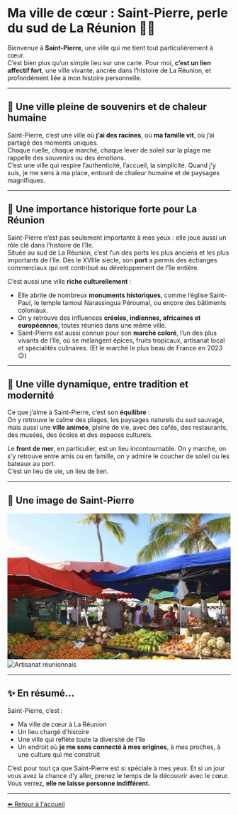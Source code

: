 # Ma ville de cœur : Saint-Pierre, perle du sud de La Réunion 🌴🌊

Bienvenue à **Saint-Pierre**, une ville qui me tient tout particulièrement à cœur.  
C’est bien plus qu’un simple lieu sur une carte. Pour moi, **c’est un lien affectif fort**, une ville vivante, ancrée dans l’histoire de La Réunion, et profondément liée à mon histoire personnelle.

---

## 🌺 Une ville pleine de souvenirs et de chaleur humaine

Saint-Pierre, c’est une ville où **j’ai des racines**, où **ma famille vit**, où j’ai partagé des moments uniques.  
Chaque ruelle, chaque marché, chaque lever de soleil sur la plage me rappelle des souvenirs ou des émotions.  
C’est une ville qui respire l’authenticité, l’accueil, la simplicité. Quand j’y suis, je me sens à ma place, entouré de chaleur humaine et de paysages magnifiques.

---

## 📜 Une importance historique forte pour La Réunion

Saint-Pierre n’est pas seulement importante à mes yeux : elle joue aussi un rôle clé dans l’histoire de l’île.  
Située au sud de La Réunion, c’est l’un des ports les plus anciens et les plus importants de l’île. Dès le XVIIIe siècle, son **port** a permis des échanges commerciaux qui ont contribué au développement de l’île entière.

C’est aussi une ville **riche culturellement** :  
- Elle abrite de nombreux **monuments historiques**, comme l’église Saint-Paul, le temple tamoul Narassingua Péroumal, ou encore des bâtiments coloniaux.
- On y retrouve des influences **créoles, indiennes, africaines et européennes**, toutes réunies dans une même ville.  
- Saint-Pierre est aussi connue pour son **marché coloré**, l’un des plus vivants de l’île, où se mélangent épices, fruits tropicaux, artisanat local et spécialités culinaires. (Et le marché le plus beau de France en 2023 😉)

---

## 🎉 Une ville dynamique, entre tradition et modernité

Ce que j’aime à Saint-Pierre, c’est son **équilibre** :  
On y retrouve le calme des plages, les paysages naturels du sud sauvage, mais aussi une **ville animée**, pleine de vie, avec des cafés, des restaurants, des musées, des écoles et des espaces culturels.

Le **front de mer**, en particulier, est un lieu incontournable. On y marche, on s’y retrouve entre amis ou en famille, on y admire le coucher de soleil ou les bateaux au port.  
C’est un lieu de vie, un lieu de lien.

---

## 📸 Une image de Saint-Pierre

![Marché Saint-Pierre](images/marche_de_saint_pierre_ile_de_la_reunion_saint_pierre-266746520.jpg)
![Artisanat réunionnais](images/artisanat-réunion-3241510676.jpg)

---

## ✨ En résumé...

Saint-Pierre, c’est :
- Ma ville de cœur à La Réunion
- Un lieu chargé d’histoire
- Une ville qui reflète toute la diversité de l’île
- Un endroit où **je me sens connecté à mes origines**, à mes proches, à une culture qui me construit

C’est pour tout ça que Saint-Pierre est si spéciale à mes yeux. Et si un jour vous avez la chance d’y aller, prenez le temps de la découvrir avec le cœur.  
Vous verrez, **elle ne laisse personne indifférent.**

---

[⬅️ Retour à l'accueil](index.md)
